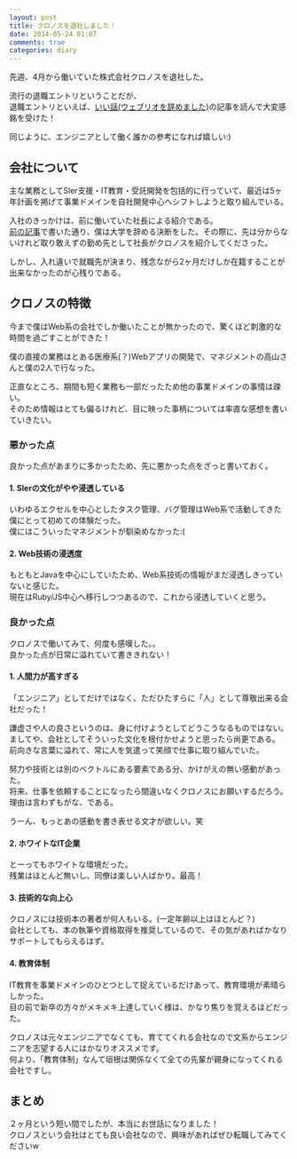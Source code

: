 ```yaml
---
layout: post
title: クロノスを退社しました！
date: 2014-05-24 01:07
comments: true
categories: diary
---
```


先週、4月から働いていた株式会社クロノスを退社した。

流行の退職エントリということだが、  
退職エントリといえば、[いい話(ウェブリオを辞めました)]( http://d.hatena.ne.jp/takeda25/touch/20140407/1396864651 )の記事を読んで大変感銘を受けた！

同じように、エンジニアとして働く誰かの参考になれば嬉しい:)

<!-- more -->

## 会社について

主な業務としてSler支援・IT教育・受託開発を包括的に行っていて、最近は5ヶ年計画を掲げて事業ドメインを自社開発中心へシフトしようと取り組んでいる。

入社のきっかけは、前に働いていた社長による紹介である。  
[前の記事](/blog/blog/i-im-join-for-this-company.html)で書いた通り、僕は大学を辞める決断をした。その際に、先は分からないけれど取り敢えずの勤め先として社長がクロノスを紹介してくださった。

しかし、入れ違いで就職先が決まり、残念ながら2ヶ月だけしか在籍することが出来なかったのが心残りである。

## クロノスの特徴

今まで僕はWeb系の会社でしか働いたことが無かったので、驚くほど刺激的な時間を過ごすことができた！

僕の直接の業務はとある医療系(？)Webアプリの開発で、マネジメントの高山さんと僕の2人で行なった。

正直なところ、期間も短く業務も一部だったため他の事業ドメインの事情は疎い。  
そのため情報はとても偏るけれど、目に映った事柄については率直な感想を書いていきたい。

### 悪かった点

良かった点があまりに多かったため、先に悪かった点をざっと書いておく。

#### 1. Slerの文化がやや浸透している

いわゆるエクセルを中心としたタスク管理、バグ管理はWeb系で活動してきた僕にとって初めての体験だった。  
僕にはこういったマネジメントが馴染めなかった:(

#### 2. Web技術の浸透度

もともとJavaを中心にしていたため、Web系技術の情報がまだ浸透しきっていないと感じた。  
現在はRuby/JS中心へ移行しつつあるので、これから浸透していくと思う。

### 良かった点

クロノスで働いてみて、何度も感嘆した。。  
良かった点が日常に溢れていて書ききれない！

#### 1. 人間力が高すぎる

「エンジニア」としてだけではなく、ただひたすらに「人」として尊敬出来る会社だった！

謙虚さや人の良さというのは、身に付けようとしてどうこうなるものではない。ましてや、会社としてそういった文化を根付かせようと思ったら尚更である。  
前向きな言葉に溢れて、常に人を気遣って笑顔で仕事に取り組んでいた。

努力や技術とは別のベクトルにある要素である分、かけがえの無い感動があった。  
将来、仕事を依頼することになったら間違いなくクロノスにお願いするだろう。理由は言わずもがな、である。

うーん、もっとあの感動を書き表せる文才が欲しい。笑

#### 2. ホワイトなIT企業

とーってもホワイトな環境だった。  
残業はほとんど無いし、同僚は楽しい人ばかり。最高！

#### 3. 技術的な向上心

クロノスには技術本の著者が何人もいる。(一定年齢以上はほとんど？)  
会社としても、本の執筆や資格取得を推奨しているので、その気があればかなりサポートしてもらえるはず。

#### 4. 教育体制

IT教育を事業ドメインのひとつとして捉えているだけあって、教育環境が素晴らしかった。  
目の前で新卒の方々がメキメキ上達していく様は、かなり焦りを覚えるほどだった。

クロノスは元々エンジニアでなくても、育ててくれる会社なので文系からエンジニアを志望する人にはかなりオススメです。  
何より、「教育体制」なんて垣根は関係なくて全ての先輩が親身になってくれる会社ですし。

## まとめ

２ヶ月という短い間でしたが、本当にお世話になりました！  
クロノスという会社はとても良い会社なので、興味があればぜひ転職してみてくださいw
